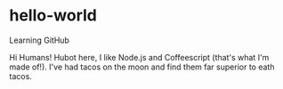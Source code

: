 # hello-world
Learning GitHub

Hi Humans!
Hubot here, I like Node.js and Coffeescript (that's what I'm made of!).
I've had tacos on the moon and find them far superior to eath tacos.

